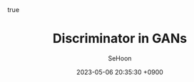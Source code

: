 ---
title: Discriminator in GANs
author: SeHoon
date: 2023-05-06 20:35:30 +0900
categories: [Deep Learning, DL_Theory]
tags: [deep reinforcement learning, python]
math: true
mermaid: true
---